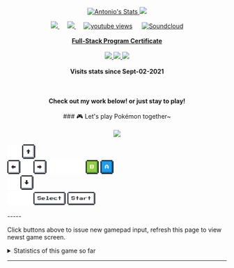 <p align="center">
  <a href="https://github.com/metantonio" class="rich-diff-level-one">
    <img src="https://github-readme-stats.vercel.app/api?username=metantonio&show_icons=true&theme=dark" alt="Antonio's Stats" >
  <img height="180em" src="https://github-readme-stats.vercel.app/api/top-langs/?username=metantonio&exclude_repo=KNN-Image-Classification&show_icons=true&hide_border=false&layout=compact&langs_count=8&theme=dark"/>
  </a>
  
</p>

<p align="center">
  <a href= "https://instagram.com/metantonio">
    <img src="https://badges.aleen42.com/src/instagram.svg"/>
  </a>
  &emsp;
  <a href="https://linkedin.com/in/metantonio">
    <img src="https://img.shields.io/badge/LinkedIn-0077B5?style=for-the-badge&logo=linkedin&logoColor=white" width="80px"/>
  </a>
  &emsp;
  <a href="https://www.youtube.com/metantonio">
      <img alt="youtube views" title="YouTube views" src="https://img.shields.io/youtube/channel/subscribers/UC65ksYjdenCfaTriVznWs2Q?style=social"/></a>
   &emsp;
  <a href="https://soundcloud.com/metantonio">
      <img alt="Soundcloud" title="Soundcloud" src="https://badges.aleen42.com/src/soundcloud.svg"/ width="90px"></a>
  <br><br>
<a href="https://storage.googleapis.com/certificates-breathecode/fdf7c30270f84483ff336c908f61852d7b8a06f8">
  <strong >Full-Stack Program Certificate</strong> </a>
  <br><br>
  <a href="https://github.com/metantonio">
    <img src="https://badges.pufler.dev/years/metantonio?style=flat-square&color=black&logo=github&a=0">
  </a>
<a href="https://github.com/metantonio">
     <img src="https://badges.pufler.dev/visits/metantonio/metantonio?style=flat-square&color=black&logo=github&a=0">
  </a>
  <a href="https://github.com/metantonio?tab=repositories">
    <img src="https://badges.pufler.dev/repos/metantonio?style=flat-square&color=black&logo=github&a=0"><a/>
  <br><br>
  <strong>Visits stats since Sept-02-2021</strong>
  <br><br>
  <br><br>
  <strong>Check out my work below! or just stay to play!</strong>
  <br><br>
### 🎮 Let's play Pokémon together~
<br><br>
<img src="https://toy.aoaoao.me/image" width="300"/> 
<p>
<img src="https://raw.githubusercontent.com/metantonio/metantonio/main/img/blank.png" width="30"/> <a href="https://toy.aoaoao.me/control?button=2&callback=https://github.com/metantonio"><img src="https://raw.githubusercontent.com/metantonio/metantonio/main/img/up.png" width="30"/></a>
<br><a href="https://toy.aoaoao.me/control?button=1&callback=https://github.com/metantonio"><img src="https://raw.githubusercontent.com/metantonio/metantonio/main/img/left.png" width="30"/></a><img src="https://raw.githubusercontent.com/metantonio/metantonio/main/img/blank.png" width="30"/><a href="https://toy.aoaoao.me/control?button=0&callback=https://github.com/metantonio"><img src="https://raw.githubusercontent.com/metantonio/metantonio/main/img/right.png" width="30"/></a><img src="https://raw.githubusercontent.com/metantonio/metantonio/main/img/blank.png" width="30"/><img src="https://raw.githubusercontent.com/metantonio/metantonio/main/img/blank.png" width="30"/><img src="https://raw.githubusercontent.com/metantonio/metantonio/main/img/blank.png" width="30"/><a href="https://toy.aoaoao.me/control?button=5&callback=https://github.com/metantonio"><img src="https://raw.githubusercontent.com/metantonio/metantonio/main/img/B.png" width="30"/></a> <a href="https://toy.aoaoao.me/control?button=4&callback=https://github.com/metantonio"><img src="https://raw.githubusercontent.com/metantonio/metantonio/main/img/A.png" width="30"/></a>
<br><a href="https://toy.aoaoao.me/control?button=3&callback=https://github.com/metantonio"><img src="https://raw.githubusercontent.com/metantonio/metantonio/main/img/blank.png" width="30"/><img src="https://raw.githubusercontent.com/metantonio/metantonio/main/img/down.png" width="30"/></a>
<br><img src="https://raw.githubusercontent.com/metantonio/metantonio/main/img/blank.png" width="30"/><img src="https://raw.githubusercontent.com/metantonio/metantonio/main/img/blank.png" width="30"/><a href="https://toy.aoaoao.me/control?button=6&callback=https://github.com/metantonio"><img src="https://raw.githubusercontent.com/metantonio/metantonio/main/img/select.png" height="30"/></a> <a href="https://toy.aoaoao.me/control?button=7&callback=https://github.com/metantonio"><img src="https://raw.githubusercontent.com/metantonio/metantonio/main/img/start.png" height="30" /></a>
</p>
-----

Click buttons above to issue new gamepad input, refresh this page to view newst game screen.

<details><summary>Statistics of this game so far</summary>
  <img src="https://playground.aoaoao.me/Api/GBStatistic" />
</details>

-----
</p>